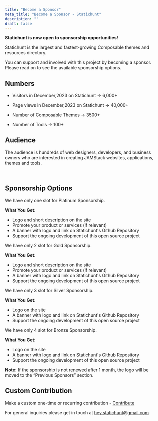 ```yaml
---
title: "Become a Sponsor"
meta_title: "Become a Sponsor - Statichunt"
description: ""
draft: false
---
```


**Statichunt is now open to sponsorship opportunities!**

Statichunt is the largest and fastest-growing Composable themes and resources directory.

You can support and involved with this project by becoming a sponsor. Please read on to see the available sponsorship options.

## Numbers

- Visitors in December,2023 on Statichunt → 6,000+

- Page views in December,2023 on Statichunt → 40,000+

- Number of Composable Themes → 3500+

- Number of Tools → 100+

## Audience

The audience is hundreds of web designers, developers, and business owners who are interested in creating JAMStack websites, applications, themes and tools.

<br/>

## Sponsorship Options

<Sponsor title="Platinum Sponsorship" type="platinum" price="1000" paddle="https://buy.paddle.com/product/822222">

We have only one slot for Platinum Sponsorship.

**What You Get:**

- Logo and short description on the site
- Promote your product or services (if relevant)
- A banner with logo and link on Statichunt's Github Repository
- Support the ongoing development of this open source project

</Sponsor>

<Sponsor title="Gold Sponsorship" type="gold" price="500" paddle="https://buy.paddle.com/product/822223">

We have only 2 slot for Gold Sponsorship.

**What You Get:**

- Logo and short description on the site
- Promote your product or services (if relevant)
- A banner with logo and link on Statichunt's Github Repository
- Support the ongoing development of this open source project

</Sponsor>

<Sponsor title="Silver Sponsorship" type="silver" price="300" paddle="https://buy.paddle.com/product/822224">

We have only 3 slot for Silver Sponsorship.

**What You Get:**

- Logo on the site
- A banner with logo and link on Statichunt's Github Repository
- Support the ongoing development of this open source project

</Sponsor>

<Sponsor title="Bronze Sponsorship" type="bronze" price="200" paddle="https://buy.paddle.com/product/820202">

We have only 4 slot for Bronze Sponsorship.

**What You Get:**

- Logo on the site
- A banner with logo and link on Statichunt's Github Repository
- Support the ongoing development of this open source project

</Sponsor>

**Note:** If the sponsorship is not renewed after 1 month, the logo will be moved to the “Previous Sponsors” section.

## Custom Contribution

Make a custom one-time or recurring contribution - <a href="https://www.buymeacoffee.com/statichunt" target="_blank" rel="nofollow noopener noreferrer"> Contribute</a>

For general inquiries please get in touch at [hey.statichunt@gmail.com](hey.statichunt@gmail.com)
